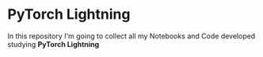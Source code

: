 # PyTorch Lightning

In this repository I'm going to collect all my Notebooks and Code developed studying **PyTorch Lightning**

